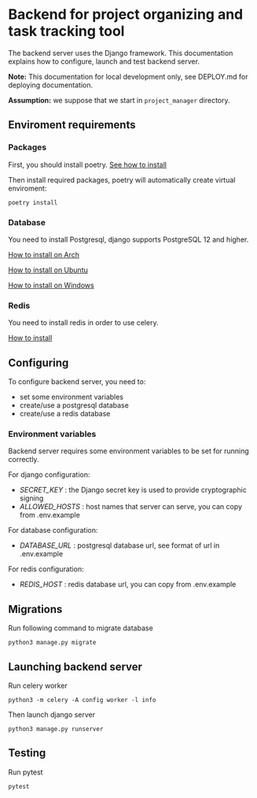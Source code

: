 # Backend for project organizing and task tracking tool

The backend server uses the Django framework.
This documentation explains how to configure, launch and test backend server.

**Note:** This documentation for local development only, see DEPLOY.md for deploying documentation.

**Assumption:** we suppose that we start in `project_manager` directory.

## Enviroment requirements

### Packages
First, you should install poetry. [See how to install](https://python-poetry.org/docs/#installation)

Then install required packages, poetry will automatically create virtual enviroment:

```
poetry install
```

### Database

You need to install Postgresql, django supports PostgreSQL 12 and higher.

[How to install on Arch](https://wiki.archlinux.org/title/PostgreSQL#Installation)

[How to install on Ubuntu](https://www.digitalocean.com/community/tutorials/how-to-install-postgresql-on-ubuntu-20-04-quickstart)

[How to install on Windows](https://www.postgresqltutorial.com/postgresql-getting-started/install-postgresql/)

### Redis

You need to install redis in order to use celery.

[How to install](https://redis.io/docs/getting-started/installation/)

## Configuring

To configure backend server, you need to:

- set some environment variables
- create/use a postgresql database
- create/use a redis database

### Environment variables

Backend server requires some environment variables to be set for running
correctly.


For django configuration:

- *SECRET_KEY* : the Django secret key is used to provide cryptographic signing
- *ALLOWED_HOSTS* : host names that server can serve, you can copy from .env.example

For database configuration:

- *DATABASE_URL* : postgresql database url, see format of url in .env.example

For redis configuration:

- *REDIS_HOST* : redis database url, you can copy from .env.example


## Migrations

Run following command to migrate database

```
python3 manage.py migrate
```


## Launching backend server

Run celery worker
```
python3 -m celery -A config worker -l info
```

Then launch django server
```
python3 manage.py runserver
```

## Testing

Run pytest

```
pytest
```
